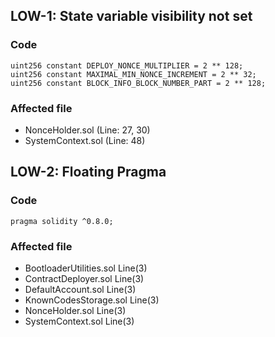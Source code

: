 ## LOW-1: State variable visibility not set

### Code

```
uint256 constant DEPLOY_NONCE_MULTIPLIER = 2 ** 128;
uint256 constant MAXIMAL_MIN_NONCE_INCREMENT = 2 ** 32;
uint256 constant BLOCK_INFO_BLOCK_NUMBER_PART = 2 ** 128;
```

### Affected file

* NonceHolder.sol (Line: 27, 30)
* SystemContext.sol (Line: 48)

## LOW-2: Floating Pragma

### Code

```
pragma solidity ^0.8.0;
```

### Affected file

* BootloaderUtilities.sol Line(3)
* ContractDeployer.sol Line(3)
* DefaultAccount.sol Line(3)
* KnownCodesStorage.sol Line(3)
* NonceHolder.sol Line(3)
* SystemContext.sol Line(3)
